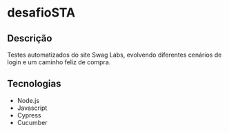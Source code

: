 # desafioSTA

## Descrição
Testes automatizados do site Swag Labs, evolvendo diferentes cenários de login e um caminho feliz de compra.

## Tecnologias
- Node.js
- Javascript
- Cypress
- Cucumber

